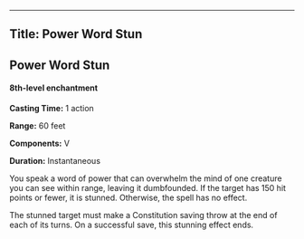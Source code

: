 -------------------------
Title: Power Word Stun
-------------------------

## Power Word Stun

#### 8th-level enchantment


**Casting Time:** 1 action

**Range:** 60 feet

**Components:** V

**Duration:** Instantaneous


You speak a word of power that can overwhelm the mind of one creature
you can see within range, leaving it dumbfounded. If the target has 150
hit points or fewer, it is stunned. Otherwise, the spell has no effect.

The stunned target must make a Constitution saving throw at the end of
each of its turns. On a successful save, this stunning effect ends.


